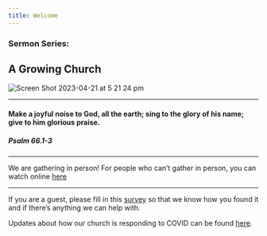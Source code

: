 ```yaml
---
title: Welcome
---
```


### Sermon Series:
## A Growing Church 

![Screen Shot 2023-04-21 at 5 21 24 pm](https://user-images.githubusercontent.com/119166299/233568707-543eacc2-1ff0-4126-84e1-b5ca51776130.png)

---
#### Make a joyful noise to God, all the earth; sing to the glory of his name; give to him glorious praise.

##### Psalm 66.1-3 
---
We are gathering in person!
For people who can’t gather in person, you can watch online [here](https://stgeorgeshurstville.org.au/sunday-english-online)

---
If you are a guest, please fill in this [survey](https://tinyurl.com/SGHACsurvey) so that we know how you found it and if there’s anything we can help with.

Updates about how our church is responding to COVID can be found [here](https://stgeorgeshurstville.org.au/covid-update). 
